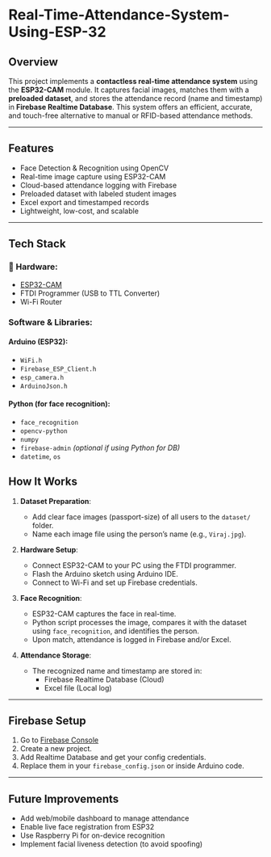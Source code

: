# Real-Time-Attendance-System-Using-ESP-32

##  Overview

This project implements a **contactless real-time attendance system** using the **ESP32-CAM** module. It captures facial images, matches them with a **preloaded dataset**, and stores the attendance record (name and timestamp) in **Firebase Realtime Database**. This system offers an efficient, accurate, and touch-free alternative to manual or RFID-based attendance methods.

---

##  Features

-  Face Detection & Recognition using OpenCV
-  Real-time image capture using ESP32-CAM
-  Cloud-based attendance logging with Firebase
-  Preloaded dataset with labeled student images
-  Excel export and timestamped records
-  Lightweight, low-cost, and scalable

---

## Tech Stack

### 🔌 Hardware:
- [ESP32-CAM](https://randomnerdtutorials.com/esp32-cam-video-streaming-face-recognition/)
- FTDI Programmer (USB to TTL Converter)
- Wi-Fi Router

###  Software & Libraries:
#### Arduino (ESP32):
- `WiFi.h`
- `Firebase_ESP_Client.h`
- `esp_camera.h`
- `ArduinoJson.h`

#### Python (for face recognition):
- `face_recognition`
- `opencv-python`
- `numpy`
- `firebase-admin` *(optional if using Python for DB)*
- `datetime`, `os`


##  How It Works

1. **Dataset Preparation**:
   - Add clear face images (passport-size) of all users to the `dataset/` folder.
   - Name each image file using the person’s name (e.g., `Viraj.jpg`).

2. **Hardware Setup**:
   - Connect ESP32-CAM to your PC using the FTDI programmer.
   - Flash the Arduino sketch using Arduino IDE.
   - Connect to Wi-Fi and set up Firebase credentials.

3. **Face Recognition**:
   - ESP32-CAM captures the face in real-time.
   - Python script processes the image, compares it with the dataset using `face_recognition`, and identifies the person.
   - Upon match, attendance is logged in Firebase and/or Excel.

4. **Attendance Storage**:
   - The recognized name and timestamp are stored in:
     - Firebase Realtime Database (Cloud)
     - Excel file (Local log)

---

## Firebase Setup

1. Go to [Firebase Console](https://console.firebase.google.com/)
2. Create a new project.
3. Add Realtime Database and get your config credentials.
4. Replace them in your `firebase_config.json` or inside Arduino code.

---

##  Future Improvements

- Add web/mobile dashboard to manage attendance
- Enable live face registration from ESP32
- Use Raspberry Pi for on-device recognition
- Implement facial liveness detection (to avoid spoofing)



